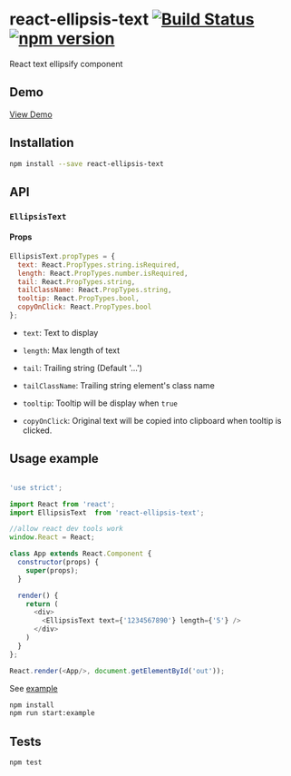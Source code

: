 # react-ellipsis-text [![Build Status](https://travis-ci.org/georgeOsdDev/react-ellipsis-text.svg?branch=develop)](https://travis-ci.org/georgeOsdDev/react-ellipsis-text) [![npm version](https://badge.fury.io/js/react-ellipsis-text.svg)](http://badge.fury.io/js/react-ellipsis-text)

React text ellipsify component

## Demo

[View Demo](http://georgeosddev.github.io/react-ellipsis-text/example/)

## Installation

```bash
npm install --save react-ellipsis-text
```

## API

### `EllipsisText`

#### Props

```javascript
EllipsisText.propTypes = {
  text: React.PropTypes.string.isRequired,
  length: React.PropTypes.number.isRequired,
  tail: React.PropTypes.string,
  tailClassName: React.PropTypes.string,
  tooltip: React.PropTypes.bool,
  copyOnClick: React.PropTypes.bool
};
```

  * `text`: Text to display

  * `length`: Max length of text

  * `tail`: Trailing string (Default '...')

  * `tailClassName`: Trailing string element's class name

  * `tooltip`: Tooltip will be display when `true`

  * `copyOnClick`: Original text will be copied into clipboard when tooltip is clicked.


## Usage example

```javascript

'use strict';

import React from 'react';
import EllipsisText  from 'react-ellipsis-text';

//allow react dev tools work
window.React = React;

class App extends React.Component {
  constructor(props) {
    super(props);
  }

  render() {
    return (
      <div>
        <EllipsisText text={'1234567890'} length={'5'} />
      </div>
    )
  }
};

React.render(<App/>, document.getElementById('out'));

```

See  [example](https://github.com/georgeOsdDev/react-ellipsis-text/tree/develop/example)

```bash
npm install
npm run start:example
```

## Tests

```bash
npm test
```